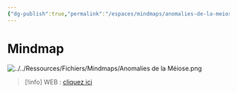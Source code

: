 ```yaml
---
{"dg-publish":true,"permalink":"/espaces/mindmaps/anomalies-de-la-meiose/","tags":["mindmaps"],"noteIcon":"2"}
---
```


# Mindmap
![../../Ressources/Fichiers/Mindmaps/Anomalies de la Méiose.png](/img/user/Ressources/Fichiers/Mindmaps/Anomalies%20de%20la%20M%C3%A9iose.png)
> [!info] WEB : [cliquez ici](https://mindmapai.app/mind-map/anomalies-de-la-méiose-23d2934c)

